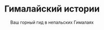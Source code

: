 ---
title: Гималайский истории
subtitle: Ваш горный гид в непальских Гималаях
image: /img/himalaya-book-jumbotron.png

---
